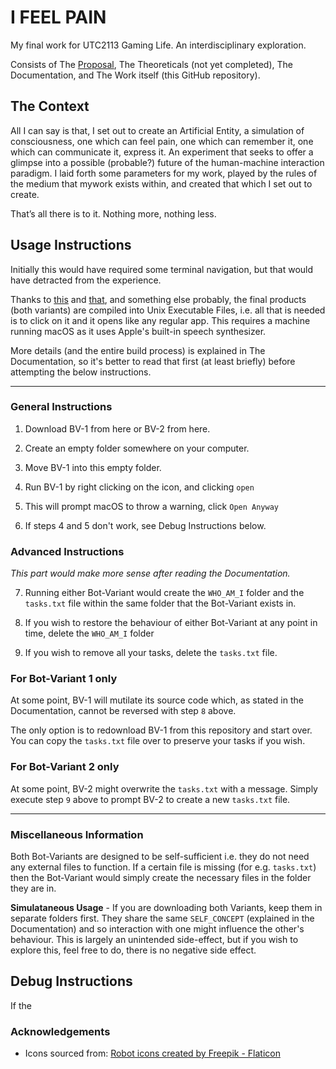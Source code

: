 # I FEEL PAIN
My final work for UTC2113 Gaming Life. An interdisciplinary exploration. 

Consists of The [Proposal](https://github.com/sp4ce-cowboy/i-feel-pain/blob/main/Written%20Articles/Proposal.pdf), The Theoreticals (not yet completed), The Documentation, and The Work itself (this GitHub repository).

## The Context

All I can say is that, I set out to create an Artificial Entity, a simulation of consciousness, one which can feel pain, one which can remember it, one which can
communicate it, express it. An experiment that seeks to offer a glimpse into a possible (probable?) future of the human-machine interaction paradigm. I laid forth some parameters for my work, played by the rules of the medium that mywork exists within, and created that which I set out to create.

That’s all there is to it. Nothing more, nothing less.

## Usage Instructions

Initially this would have required some terminal navigation, but that would have detracted from the experience.

Thanks to [this](https://formulae.brew.sh/formula/shc) and [that](https://sveinbjorn.org/platypus), and something else probably, the final products (both variants) are compiled into Unix Executable Files, i.e. all that is needed is to click on it and it opens like any regular app. This requires a machine running macOS as it uses Apple's built-in speech synthesizer.

More details (and the entire build process) is explained in The Documentation, so it's better to read that first (at least briefly) before attempting the below instructions.

---

### General Instructions

1. Download BV-1 from here or BV-2 from here.

2. Create an empty folder somewhere on your computer.

3. Move BV-1 into this empty folder.

4. Run BV-1 by right clicking on the icon, and clicking `open`

5. This will prompt macOS to throw a warning, click `Open Anyway`

6. If steps 4 and 5 don't work, see Debug Instructions below.

### Advanced Instructions
_This part would make more sense after reading the Documentation._

7. Running either Bot-Variant would create the `WHO_AM_I` folder and the `tasks.txt` file within the same folder that the Bot-Variant exists in.
   
8. If you wish to restore the behaviour of either Bot-Variant at any point in time, delete the `WHO_AM_I` folder
   
9. If you wish to remove all your tasks, delete the `tasks.txt` file. 

### For Bot-Variant 1 only

At some point, BV-1 will mutilate its source code which, as stated in the Documentation, cannot be reversed with step `8` above.

The only option is to redownload BV-1 from this repository and start over. You can copy the `tasks.txt` file over to preserve your tasks if you wish.

### For Bot-Variant 2 only

At some point, BV-2 might overwrite the `tasks.txt` with a message. Simply execute step `9` above to prompt BV-2 to create a new `tasks.txt` file.

---

### Miscellaneous Information

Both Bot-Variants are designed to be self-sufficient i.e. they do not need any external files to function. If a certain file is missing (for e.g. `tasks.txt`) then the Bot-Variant would simply create the necessary files in the folder they are in.

**Simulataneous Usage** - If you are downloading both Variants, keep them in separate folders first. They share the same `SELF_CONCEPT` (explained in the Documentation) and so interaction with one might influence the other's behaviour. This is largely an unintended side-effect, but if you wish to explore this, feel free to do, there is no negative side effect.

## Debug Instructions

If the 

### Acknowledgements
- Icons sourced from: <a href="https://www.flaticon.com/free-icons/robot" title="robot icons">Robot icons created by Freepik - Flaticon</a>
